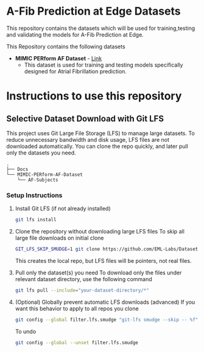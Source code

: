 # A-Fib Prediction at Edge Datasets

This repository contains the datasets which will be used for training,testing and validating the models for A-Fib Prediction at Edge.

This Repository contains the following datasets

- **MIMIC PERform AF Dataset** - [Link](https://ppg-beats.readthedocs.io/en/latest/datasets/mimic_perform_af/) 
    - This dataset is used for training and testing models specifically designed for Atrial Fibrillation prediction.

# Instructions to use this repository
##  Selective Dataset Download with Git LFS

This project uses Git Large File Storage (LFS) to manage large datasets.
To reduce unnecessary bandwidth and disk usage, LFS files are not downloaded automatically. You can clone the repo quickly, and later pull only the datasets you need.

```
.
├── Docs
└── MIMIC-PERform-AF-Dataset
    └── AF-Subjects
```

### Setup Instructions

1. Install Git LFS (if not already installed)

    ```bash
    git lfs install
    ```

2. Clone the repository without downloading large LFS files
To skip all large file downloads on initial clone

    ```bash
    GIT_LFS_SKIP_SMUDGE=1 git clone https://github.com/EML-Labs/Datasets
    ```

    This creates the local repo, but LFS files will be pointers, not real files.

3. Pull only the dataset(s) you need
To download only the files under relevant dataset directory, use the following command

    ```bash
    git lfs pull --include="your-dataset-directory/*"
    ``` 
4. (Optional) Globally prevent automatic LFS downloads (advanced)
If you want this behavior to apply to all repos you clone

    ```bash
    git config --global filter.lfs.smudge "git-lfs smudge --skip -- %f"
    ```

    To undo

    ```bash
    git config --global --unset filter.lfs.smudge
    ```
